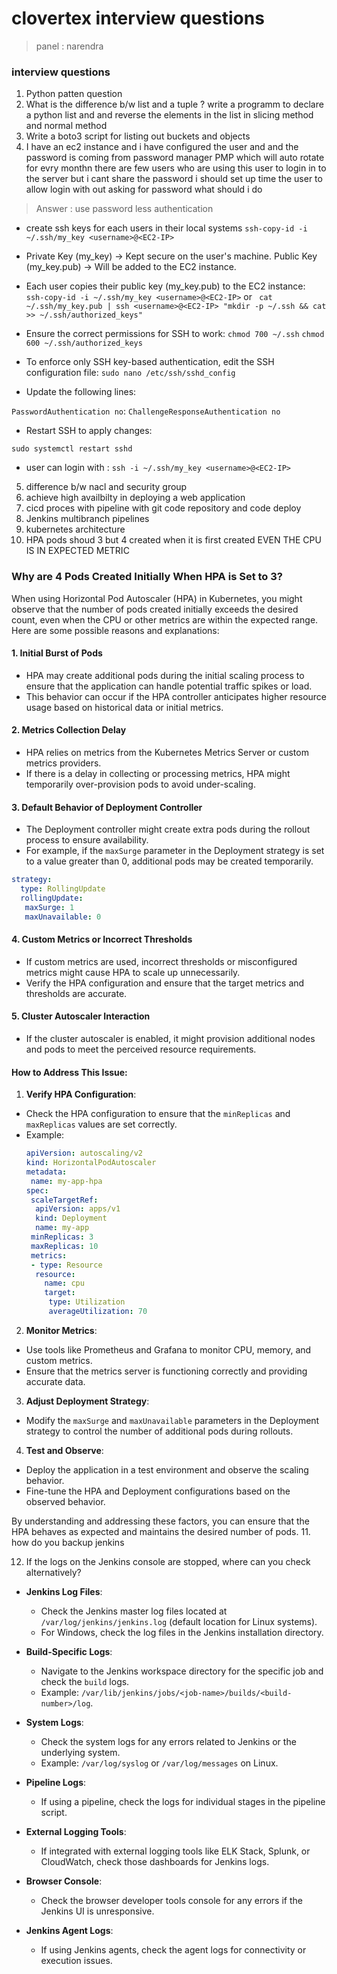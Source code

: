 # clovertex interview questions

> panel : narendra

### interview questions

1. Python patten question
2. What is the difference b/w list and a tuple ? write a programm to declare a python list and and reverse the elements in the list in slicing method and normal method
3. Write a boto3 script for listing out buckets and objects
4. I have an ec2 instance and i have configured the user and and the password is coming from password manager PMP which will auto rotate for evry monthn there are few users who are using this user to login in to the server but i cant share the password i should set up time the user to allow login with out asking for password what should i do

> Answer : use password less authentication
- create ssh keys for each users in their local systems
    ```ssh-copy-id -i ~/.ssh/my_key <username>@<EC2-IP>```

- Private Key (my_key) → Kept secure on the user's machine.
  Public Key (my_key.pub) → Will be added to the EC2 instance.

- Each user copies their public key (my_key.pub) to the EC2 instance: 
``` ssh-copy-id -i ~/.ssh/my_key <username>@<EC2-IP>``` or
``` cat ~/.ssh/my_key.pub | ssh <username>@<EC2-IP> "mkdir -p ~/.ssh && cat >> ~/.ssh/authorized_keys"```
- Ensure the correct permissions for SSH to work:
```chmod 700 ~/.ssh```
```chmod 600 ~/.ssh/authorized_keys```

- To enforce only SSH key-based authentication, edit the SSH configuration file:
```sudo nano /etc/ssh/sshd_config```
- Update the following lines:

```PasswordAuthentication no```:
```ChallengeResponseAuthentication no```

- Restart SSH to apply changes:


```sudo systemctl restart sshd```

- user can login with :
``` ssh -i ~/.ssh/my_key <username>@<EC2-IP> ```

5. difference b/w nacl and security group
6. achieve high availbilty in deploying a web application
7. cicd proces with pipeline with git code repository and code deploy
8. Jenkins multibranch pipelines
9. kubernetes architecture
10. HPA pods shoud 3 but 4 created when it is first created EVEN  THE CPU IS IN EXPECTED METRIC
### Why are 4 Pods Created Initially When HPA is Set to 3?

When using Horizontal Pod Autoscaler (HPA) in Kubernetes, you might observe that the number of pods created initially exceeds the desired count, even when the CPU or other metrics are within the expected range. Here are some possible reasons and explanations:

#### 1. **Initial Burst of Pods**
  - HPA may create additional pods during the initial scaling process to ensure that the application can handle potential traffic spikes or load.
  - This behavior can occur if the HPA controller anticipates higher resource usage based on historical data or initial metrics.

#### 2. **Metrics Collection Delay**
  - HPA relies on metrics from the Kubernetes Metrics Server or custom metrics providers.
  - If there is a delay in collecting or processing metrics, HPA might temporarily over-provision pods to avoid under-scaling.

#### 3. **Default Behavior of Deployment Controller**
  - The Deployment controller might create extra pods during the rollout process to ensure availability.
  - For example, if the `maxSurge` parameter in the Deployment strategy is set to a value greater than 0, additional pods may be created temporarily.

  ```yaml
  strategy:
    type: RollingUpdate
    rollingUpdate:
     maxSurge: 1
     maxUnavailable: 0
  ```

#### 4. **Custom Metrics or Incorrect Thresholds**
  - If custom metrics are used, incorrect thresholds or misconfigured metrics might cause HPA to scale up unnecessarily.
  - Verify the HPA configuration and ensure that the target metrics and thresholds are accurate.

#### 5. **Cluster Autoscaler Interaction**
  - If the cluster autoscaler is enabled, it might provision additional nodes and pods to meet the perceived resource requirements.

#### How to Address This Issue:
1. **Verify HPA Configuration**:
  - Check the HPA configuration to ensure that the `minReplicas` and `maxReplicas` values are set correctly.
  - Example:
    ```yaml
    apiVersion: autoscaling/v2
    kind: HorizontalPodAutoscaler
    metadata:
     name: my-app-hpa
    spec:
     scaleTargetRef:
      apiVersion: apps/v1
      kind: Deployment
      name: my-app
     minReplicas: 3
     maxReplicas: 10
     metrics:
     - type: Resource
      resource:
        name: cpu
        target:
         type: Utilization
         averageUtilization: 70
    ```

2. **Monitor Metrics**:
  - Use tools like Prometheus and Grafana to monitor CPU, memory, and custom metrics.
  - Ensure that the metrics server is functioning correctly and providing accurate data.

3. **Adjust Deployment Strategy**:
  - Modify the `maxSurge` and `maxUnavailable` parameters in the Deployment strategy to control the number of additional pods during rollouts.

4. **Test and Observe**:
  - Deploy the application in a test environment and observe the scaling behavior.
  - Fine-tune the HPA and Deployment configurations based on the observed behavior.

By understanding and addressing these factors, you can ensure that the HPA behaves as expected and maintains the desired number of pods. 
11. how do you backup jenkins

12. If the logs on the Jenkins console are stopped, where can you check alternatively?

  - **Jenkins Log Files**:
    - Check the Jenkins master log files located at `/var/log/jenkins/jenkins.log` (default location for Linux systems).
    - For Windows, check the log files in the Jenkins installation directory.

  - **Build-Specific Logs**:
    - Navigate to the Jenkins workspace directory for the specific job and check the `build` logs.
    - Example: `/var/lib/jenkins/jobs/<job-name>/builds/<build-number>/log`.

  - **System Logs**:
    - Check the system logs for any errors related to Jenkins or the underlying system.
    - Example: `/var/log/syslog` or `/var/log/messages` on Linux.

  - **Pipeline Logs**:
    - If using a pipeline, check the logs for individual stages in the pipeline script.

  - **External Logging Tools**:
    - If integrated with external logging tools like ELK Stack, Splunk, or CloudWatch, check those dashboards for Jenkins logs.

  - **Browser Console**:
    - Check the browser developer tools console for any errors if the Jenkins UI is unresponsive.

  - **Jenkins Agent Logs**:
    - If using Jenkins agents, check the agent logs for connectivity or execution issues.





